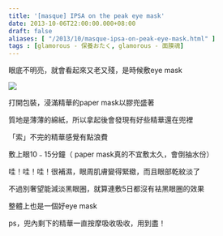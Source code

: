 ```yaml
---
title: '[masque] IPSA on the peak eye mask'
date: 2013-10-06T22:00:00.000+08:00
draft: false
aliases: [ "/2013/10/masque-ipsa-on-peak-eye-mask.html" ]
tags : [glamorous - 保養おたく, glamorous - 面膜魂]
---
```


眼底不明亮，就會看起來又老又殘，是時候敷eye mask

[![](https://1.bp.blogspot.com/-0pDrZMFzwrE/XCOR1MHvTYI/AAAAAAAAB24/vvsuJLtqKCAXV4XwT1BfziYS2bGYTjUCQCLcBGAs/s640/22.jpg)](https://1.bp.blogspot.com/-0pDrZMFzwrE/XCOR1MHvTYI/AAAAAAAAB24/vvsuJLtqKCAXV4XwT1BfziYS2bGYTjUCQCLcBGAs/s1600/22.jpg)

打開包裝，浸滿精華的paper mask以膠兜盛著

質地是薄薄的綿紙，所以拿起後會發現有好些精華還在兜裡

「索」不完的精華感覺有點浪費

  

敷上眼10﹣15分鐘（ paper mask真的不宜敷太久，會倒抽水份）

哇！哇！哇！很補濕，眼周肌膚變得緊緻，而且眼部乾紋淡了

不過別奢望能減淡黑眼圈，就算連敷5日都沒有袪黑眼圈的效果

  

整體上也是一個好eye mask

  

ps，兜內剩下的精華一直按摩吸收吸收，用到盡！